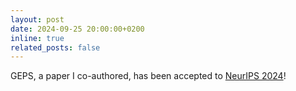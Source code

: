 ```yaml
---
layout: post
date: 2024-09-25 20:00:00+0200
inline: true
related_posts: false
---
```


GEPS, a paper I co-authored, has been accepted to [NeurIPS 2024](https://neurips.cc/Conferences/2024)!
